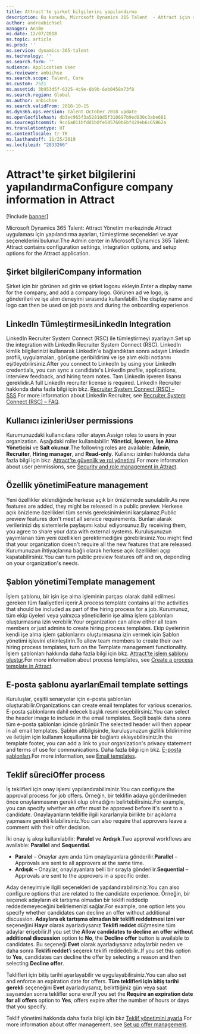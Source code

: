 ```yaml
---
title: Attract'te şirket bilgilerini yapılandırma
description: Bu konuda, Microsoft Dynamics 365 Talent  - Attract için şirket bilgilerinin ve markasının nasıl yapılandırılacağı açıklanmaktadır.
author: andreabichsel
manager: AnnBe
ms.date: 12/07/2018
ms.topic: article
ms.prod: ''
ms.service: dynamics-365-talent
ms.technology: ''
ms.search.form: ''
audience: Application User
ms.reviewer: anbichse
ms.search.scope: Talent, Core
ms.custom: 7521
ms.assetid: 3b953d5f-6325-4c9e-8b9b-6ab0458a73f8
ms.search.region: Global
ms.author: anbichse
ms.search.validFrom: 2018-10-15
ms.dyn365.ops.version: Talent October 2018 update
ms.openlocfilehash: db3ec965f3a52810d5f310697b9ed830c3abe681
ms.sourcegitcommit: 9cc6a011bfdd1b0fe505760b6bf429eb6c65862a
ms.translationtype: HT
ms.contentlocale: tr-TR
ms.lasthandoff: 11/25/2019
ms.locfileid: "2833266"
---
```

# <a name="configure-company-information-in-attract"></a><span data-ttu-id="0187f-103">Attract'te şirket bilgilerini yapılandırma</span><span class="sxs-lookup"><span data-stu-id="0187f-103">Configure company information in Attract</span></span>

[!include [banner](includes/banner.md)]

<span data-ttu-id="0187f-104">Microsoft Dynamics 365 Talent: Attract Yönetim merkezinde Attract uygulaması için yapılandırma ayarları, tümleştirme seçenekleri ve ayar seçeneklerini bulunur.</span><span class="sxs-lookup"><span data-stu-id="0187f-104">The Admin center in Microsoft Dynamics 365 Talent: Attract contains configuration settings, integration options, and setup options for the Attract application.</span></span>

## <a name="company-information"></a><span data-ttu-id="0187f-105">Şirket bilgileri</span><span class="sxs-lookup"><span data-stu-id="0187f-105">Company information</span></span>

<span data-ttu-id="0187f-106">Şirket için bir görünen ad girin ve şirket logosu ekleyin.</span><span class="sxs-lookup"><span data-stu-id="0187f-106">Enter a display name for the company, and add a company logo.</span></span> <span data-ttu-id="0187f-107">Görünen ad ve logo, iş gönderileri ve işe alım deneyimi sırasında kullanılabilir.</span><span class="sxs-lookup"><span data-stu-id="0187f-107">The display name and logo can then be used on job posts and during the onboarding experience.</span></span>

## <a name="linkedin-integration"></a><span data-ttu-id="0187f-108">LinkedIn Tümleştirmesi</span><span class="sxs-lookup"><span data-stu-id="0187f-108">LinkedIn Integration</span></span>

<span data-ttu-id="0187f-109">LinkedIn Recruiter System Connect (RSC) ile tümleştirmeyi ayarlayın.</span><span class="sxs-lookup"><span data-stu-id="0187f-109">Set up the integration with LinkedIn Recruiter System Connect (RSC).</span></span> <span data-ttu-id="0187f-110">LinkedIn kimlik bilgilerinizi kullanarak LinkedIn'e bağlandıktan sonra adayın LinkedIn profili, uygulamaları, görüşme geribildirimi ve işe alım ekibi notlarını eşitleyebilirsiniz.</span><span class="sxs-lookup"><span data-stu-id="0187f-110">After you connect to LinkedIn by using your LinkedIn credentials, you can sync a candidate's LinkedIn profile, applications, interview feedback, and hiring team notes.</span></span> <span data-ttu-id="0187f-111">Tam LinkedIn işveren lisansı gereklidir.</span><span class="sxs-lookup"><span data-stu-id="0187f-111">A full LinkedIn recruiter license is required.</span></span> <span data-ttu-id="0187f-112">LinkedIn Recruiter hakkında daha fazla bilgi için bkz. [Recruiter System Connect (RSC) – SSS](https://www.linkedin.com/help/recruiter/answer/90483).</span><span class="sxs-lookup"><span data-stu-id="0187f-112">For more information about LinkedIn Recruiter, see [Recruiter System Connect (RSC) – FAQ](https://www.linkedin.com/help/recruiter/answer/90483).</span></span>

## <a name="user-permissions"></a><span data-ttu-id="0187f-113">Kullanıcı izinleri</span><span class="sxs-lookup"><span data-stu-id="0187f-113">User permissions</span></span>

<span data-ttu-id="0187f-114">Kurumunuzdaki kullanıcılara roller atayın.</span><span class="sxs-lookup"><span data-stu-id="0187f-114">Assign roles to users in your organization.</span></span> <span data-ttu-id="0187f-115">Aşağıdaki roller kullanılabilir: **Yönetici**, **İşveren**, **İşe Alma Yöneticisi** ve **Salt okunur**.</span><span class="sxs-lookup"><span data-stu-id="0187f-115">The following roles are available: **Admin**, **Recruiter**, **Hiring manager**, and **Read-only**.</span></span> <span data-ttu-id="0187f-116">Kullanıcı izinleri hakkında daha fazla bilgi için bkz: [Attract'te güvenlik ve rol yönetimi](./security-attract.md).</span><span class="sxs-lookup"><span data-stu-id="0187f-116">For more information about user permissions, see [Security and role management in Attract](./security-attract.md).</span></span>

## <a name="feature-management"></a><span data-ttu-id="0187f-117">Özellik yönetimi</span><span class="sxs-lookup"><span data-stu-id="0187f-117">Feature management</span></span>

<span data-ttu-id="0187f-118">Yeni özellikler eklendiğinde herkese açık bir önizlemede sunulabilir.</span><span class="sxs-lookup"><span data-stu-id="0187f-118">As new features are added, they might be released in a public preview.</span></span> <span data-ttu-id="0187f-119">Herkese açık önizleme özellikleri tüm servis gereksinimlerini karşılamaz.</span><span class="sxs-lookup"><span data-stu-id="0187f-119">Public preview features don't meet all service requirements.</span></span> <span data-ttu-id="0187f-120">Bunları alarak verilerinizi dış sistemlerle paylaşımı kabul ediyorsunuz.</span><span class="sxs-lookup"><span data-stu-id="0187f-120">By receiving them, you agree to share your data with external systems.</span></span> <span data-ttu-id="0187f-121">Kuruluşunuzun yayımlanan tüm yeni özellikleri gerektirmediğini görebilirsiniz.</span><span class="sxs-lookup"><span data-stu-id="0187f-121">You might find that your organization doesn't require all the new features that are released.</span></span> <span data-ttu-id="0187f-122">Kurumunuzun ihtiyaçlarına bağlı olarak herkese açık özellikleri açıp kapatabilirsiniz.</span><span class="sxs-lookup"><span data-stu-id="0187f-122">You can turn public preview features off and on, depending on your organization's needs.</span></span>

## <a name="template-management"></a><span data-ttu-id="0187f-123">Şablon yönetimi</span><span class="sxs-lookup"><span data-stu-id="0187f-123">Template management</span></span>

<span data-ttu-id="0187f-124">İşlem şablonu, bir işin işe alma işleminin parçası olarak dahil edilmesi gereken tüm faaliyetleri içerir.</span><span class="sxs-lookup"><span data-stu-id="0187f-124">A process template contains all the activities that should be included as part of the hiring process for a job.</span></span> <span data-ttu-id="0187f-125">Kurumunuz, tüm ekip üyeleri veya yalnızca yöneticilerin işe alma işlem şablonları oluşturmasına izin verebilir.</span><span class="sxs-lookup"><span data-stu-id="0187f-125">Your organization can allow either all team members or just admins to create hiring process templates.</span></span> <span data-ttu-id="0187f-126">Ekip üyelerinin kendi işe alma işlem şablonlarını oluşturmasına izin vermek için Şablon yönetimi işlevini etkinleştirin.</span><span class="sxs-lookup"><span data-stu-id="0187f-126">To allow team members to create their own hiring process templates, turn on the Template management functionality.</span></span> <span data-ttu-id="0187f-127">İşlem şablonları hakkında daha fazla bilgi için bkz. [Attract'te işlem şablonu oluştur](./process-templates-attract.md).</span><span class="sxs-lookup"><span data-stu-id="0187f-127">For more information about process templates, see [Create a process template in Attract](./process-templates-attract.md).</span></span>

## <a name="email-template-settings"></a><span data-ttu-id="0187f-128">E-posta şablonu ayarları</span><span class="sxs-lookup"><span data-stu-id="0187f-128">Email template settings</span></span>

<span data-ttu-id="0187f-129">Kuruluşlar, çeşitli senaryolar için e-posta şablonları oluşturabilir.</span><span class="sxs-lookup"><span data-stu-id="0187f-129">Organizations can create email templates for various scenarios.</span></span> <span data-ttu-id="0187f-130">E-posta şablonlarını dahil edecek başlık resmi seçebilirsiniz.</span><span class="sxs-lookup"><span data-stu-id="0187f-130">You can select the header image to include in the email templates.</span></span> <span data-ttu-id="0187f-131">Seçili başlık daha sonra tüm e-posta şablonları içinde görünür.</span><span class="sxs-lookup"><span data-stu-id="0187f-131">The selected header will then appear in all email templates.</span></span> <span data-ttu-id="0187f-132">Şablon altbilgisinde, kuruluşunuzun gizlilik bildirimine ve iletişim için kullanım koşullarına bir bağlantı ekleyebilirsiniz.</span><span class="sxs-lookup"><span data-stu-id="0187f-132">In the template footer, you can add a link to your organization's privacy statement and terms of use for communications.</span></span> <span data-ttu-id="0187f-133">Daha fazla bilgi için bkz. [E-posta şablonları](./email-templates.md).</span><span class="sxs-lookup"><span data-stu-id="0187f-133">For more information, see [Email templates](./email-templates.md).</span></span>

## <a name="offer-process"></a><span data-ttu-id="0187f-134">Teklif süreci</span><span class="sxs-lookup"><span data-stu-id="0187f-134">Offer process</span></span>

<span data-ttu-id="0187f-135">İş teklifleri için onay işlemi yapılandırabilirsiniz.</span><span class="sxs-lookup"><span data-stu-id="0187f-135">You can configure the approval process for job offers.</span></span> <span data-ttu-id="0187f-136">Örneğin, bir teklifin adaya gönderilmeden önce onaylanmasının gerekli olup olmadığını belirtebilirsiniz.</span><span class="sxs-lookup"><span data-stu-id="0187f-136">For example, you can specify whether an offer must be approved before it's sent to a candidate.</span></span> <span data-ttu-id="0187f-137">Onaylayanların teklifle ilgili kararlarıyla birlikte bir açıklama yapmasını gerekli kılabilirsiniz.</span><span class="sxs-lookup"><span data-stu-id="0187f-137">You can also require that approvers leave a comment with their offer decision.</span></span>

<span data-ttu-id="0187f-138">İki onay iş akışı kullanılabilir: **Paralel** ve **Ardışık**.</span><span class="sxs-lookup"><span data-stu-id="0187f-138">Two approval workflows are available: **Parallel** and **Sequential**.</span></span>

- <span data-ttu-id="0187f-139">**Paralel** – Onaylar aynı anda tüm onaylayanlara gönderilir.</span><span class="sxs-lookup"><span data-stu-id="0187f-139">**Parallel** – Approvals are sent to all approvers at the same time.</span></span>
- <span data-ttu-id="0187f-140">**Ardışık** – Onaylar, onaylayanlara belli bir sırayla gönderilir.</span><span class="sxs-lookup"><span data-stu-id="0187f-140">**Sequential** – Approvals are sent to the approvers in a specific order.</span></span>

<span data-ttu-id="0187f-141">Aday deneyimiyle ilgili seçenekleri de yapılandırabilirsiniz.</span><span class="sxs-lookup"><span data-stu-id="0187f-141">You can also configure options that are related to the candidate experience.</span></span> <span data-ttu-id="0187f-142">Örneğin, bir seçenek adayların ek tartışma olmadan bir teklifi reddedip reddedemeyeceğini belirlemenizi sağlar.</span><span class="sxs-lookup"><span data-stu-id="0187f-142">For example, one option lets you specify whether candidates can decline an offer without additional discussion.</span></span> <span data-ttu-id="0187f-143">**Adaylara ek tartışma olmadan bir teklifi reddetmesi izni ver** seçeneğini **Hayır** olarak ayarladıysanız **Teklifi reddet** düğmesine tüm adaylar erişebilir.</span><span class="sxs-lookup"><span data-stu-id="0187f-143">If you set the **Allow candidates to decline an offer without additional discussion** option to **No**, the **Decline offer** button is available to candidates.</span></span> <span data-ttu-id="0187f-144">Bu seçeneği **Evet** olarak ayarladıysanız adaylarbir neden ve daha sonra **Teklifi reddet**'i seçerek teklifi reddedebilir..</span><span class="sxs-lookup"><span data-stu-id="0187f-144">If you set this option to **Yes**, candidates can decline the offer by selecting a reason and then selecting **Decline offer**.</span></span>

<span data-ttu-id="0187f-145">Teklifleri için bitiş tarihi ayarlayabilir ve uygulayabilirsiniz.</span><span class="sxs-lookup"><span data-stu-id="0187f-145">You can also set and enforce an expiration date for offers.</span></span> <span data-ttu-id="0187f-146">**Tüm teklifleri için bitiş tarihi gerekli** seçeneğini **Evet** ayarladıysanız, belirttiğiniz gün veya saat sayısından sonra teklifler sona erer.</span><span class="sxs-lookup"><span data-stu-id="0187f-146">If you set the **Require an expiration date for all offers** option to **Yes**, offers expire after the number of hours or days that you specify.</span></span>

<span data-ttu-id="0187f-147">Teklif yönetimi hakkında daha fazla bilgi için bkz [Teklif yönetimini ayarla](./offer-setup.md).</span><span class="sxs-lookup"><span data-stu-id="0187f-147">For more information about offer management, see [Set up offer management](./offer-setup.md).</span></span>
